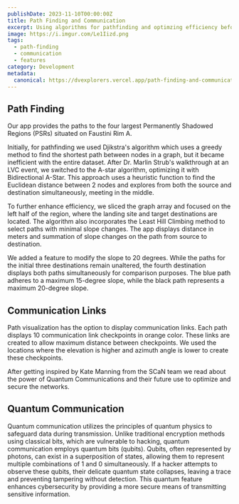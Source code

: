 ```yaml
---
publishDate: 2023-11-10T00:00:00Z
title: Path Finding and Communication
excerpt: Using algorithms for pathfinding and optimzing efficiency before displaying communication links on visualized paths.
image: https://i.imgur.com/Le1Iizd.png
tags:
  - path-finding
  - communication
  - features
category: Development
metadata:
  canonical: https://dvexplorers.vercel.app/path-finding-and-communication
---
```


## Path Finding

Our app provides the paths to the four largest Permanently Shadowed Regions (PSRs) situated on Faustini Rim A.

Initially, for pathfinding we used Djikstra's algorithm which uses a greedy method to find the shortest path between nodes in a graph, but it became inefficient with the entire dataset. After Dr. Marlin Strub's walkthrough at an LVC event, we switched to the A-star algorithm, optimizing it with Bidirectional A-Star. This approach uses a heuristic function to find the Euclidean distance between 2 nodes and explores from both the source and destination simultaneously, meeting in the middle.

To further enhance efficiency, we sliced the graph array and focused on the left half of the region, where the landing site and target destinations are located. The algorithm also incorporates the Least Hill Climbing method to select paths with minimal slope changes. The app displays distance in meters and summation of slope changes on the path from source to destination.

We added a feature to modify the slope to 20 degrees. While the paths for the initial three destinations remain unaltered, the fourth destination displays both paths simultaneously for comparison purposes. The blue path adheres to a maximum 15-degree slope, while the black path represents a maximum 20-degree slope.

## Communication Links

Path visualization has the option to display communication links. Each path displays 10 communication link checkpoints in orange color. These links are created to allow maximum distance between checkpoints. We used the locations where the elevation is higher and azimuth angle is lower to create these checkpoints.

After getting inspired by Kate Manning from the SCaN team we read about the power of Quantum Communications and their future use to optimize and secure the networks.

## Quantum Communication

Quantum communication utilizes the principles of quantum physics to safeguard data during transmission. Unlike traditional encryption methods using classical bits, which are vulnerable to hacking, quantum communication employs quantum bits (qubits). Qubits, often represented by photons, can exist in a superposition of states, allowing them to represent multiple combinations of 1 and 0 simultaneously. If a hacker attempts to observe these qubits, their delicate quantum state collapses, leaving a trace and preventing tampering without detection. This quantum feature enhances cybersecurity by providing a more secure means of transmitting sensitive information.
